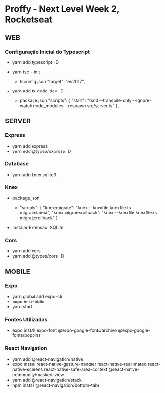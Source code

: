 # Proffy - Next Level Week 2, Rocketseat

## WEB
### Configuração Inicial do Typescript
- yarn add typescript -D

- yarn tsc --init
    - tsconfig.json
        "target": "es2017",

- yarn add ts-node-dev -D
    - package.json
        "scripts": {
            "start": "tsnd --transpile-only --ignore-watch node_modules --respawn src/server.ts"
        },

## SERVER
### Express
- yarn add express
- yarn add @types/express -D

### Database
- yarn add knex sqlite3

### Knex
- package.json
    - "scripts": {
       "knex:migrate": "knex --knexfile knexfile.ts migrate:latest",
       "knex:migrate:rollback": "knex --knexfile knexfile.ts migrate:rollback"
    }

- Instalar Extensão: SQLite

### Cors
- yarn add cors
- yarn add @types/cors -D

## MOBILE
### Expo
- yarn global add expo-cli
- expo init mobile
- yarn start

### Fontes Utilizadas
- expo install expo-font @expo-google-fonts/archivo @expo-google-fonts/poppins

### React Navigation
- yarn add @react-navigation/native
- expo install react-native-gesture-handler react-native-reanimated react-native-screens react-native-safe-area-context @react-native-community/masked-view
- yarn add @react-navigation/stack
- npm install @react-navigation/bottom-tabs
